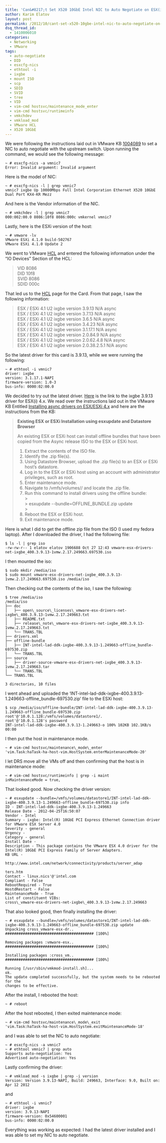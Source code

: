 ```yaml
---
title: 'Can&#8217;t Set X520 10GbE Intel NIC to Auto Negotiate on ESX(i)'
author: Karim Elatov
layout: post
permalink: /2012/10/cant-set-x520-10gbe-intel-nic-to-auto-negotiate-on-esxi/
dsq_thread_id:
  - 1410006010
categories:
  - Networking
  - VMware
tags:
  - auto-negotiate
  - DID
  - esxcfg-nics
  - ethtool -i
  - ixgbe
  - mount ISO
  - scp
  - SDID
  - SVID
  - tree
  - VID
  - vim-cmd hostsvc/maintenance_mode_enter
  - vim-cmd hostsvc/runtimeinfo
  - vmkchdev
  - vmkload_mod
  - VMware HCL
  - X520 10GbE
---
```

We were following the instructions laid out in VMware KB <a href="http://kb.vmware.com/kb/1004089" onclick="javascript:_gaq.push(['_trackEvent','outbound-article','http://kb.vmware.com/kb/1004089']);">1004089</a> to set a NIC to auto negotiate with the upstream switch. Upon running the command, we would see the following message:

	  
	~ # esxcfg-nics -a vmnic7  
	Error: Invalid argument: Invalid argument  
	

Here is the model of NIC:

	  
	~ # esxcfg-nics -l | grep vmnic7  
	vmnic7 ixgbe Up 10000Mbps Full Intel Corporation Ethernet X520 10GbE Dual Port KX4-KR Mezz  
	

And here is the Vendor information of the NIC.

	  
	~ # vmkchdev -l | grep vmnic7  
	000:002:00.0 8086:10f8 8086:000c vmkernel vmnic7  
	

Lastly, here is the ESXi version of the host:

	  
	~ # vmware -lv  
	VMware ESXi 4.1.0 build-502767  
	VMware ESXi 4.1.0 Update 2  
	

We went to VMware <a href="http://www.vmware.com/resources/compatibility/search.php?deviceCategory=io" onclick="javascript:_gaq.push(['_trackEvent','outbound-article','http://www.vmware.com/resources/compatibility/search.php?deviceCategory=io']);">HCL</a> and entered the following information under the &#8220;IO Devices&#8221; Section of the HCL:

> VID 8086  
> DID 10f8  
> SVID 8086  
> SDID 000c

That led us to the <a href="http://www.vmware.com/resources/compatibility/detail.php?deviceCategory=io&productid=17547&deviceCategory=io&VID=8086&DID=10F8&SVID=8086&SSID=000C&page=1&display_interval=10&sortColumn=Partner&sortOrder=Asc" onclick="javascript:_gaq.push(['_trackEvent','outbound-article','http://www.vmware.com/resources/compatibility/detail.php?deviceCategory=io&productid=17547&deviceCategory=io&VID=8086&DID=10F8&SVID=8086&SSID=000C&page=1&display_interval=10&sortColumn=Partner&sortOrder=Asc']);">HCL</a> page for the Card. From that page, I saw the following information:

> ESX / ESXi 4.1 U2 ixgbe version 3.9.13 N/A async  
> ESX / ESXi 4.1 U2 ixgbe version 3.7.13 N/A async  
> ESX / ESXi 4.1 U2 ixgbe version 3.6.5 N/A async  
> ESX / ESXi 4.1 U2 ixgbe version 3.4.23 N/A async  
> ESX / ESXi 4.1 U2 ixgbe version 3.1.17.1 N/A async  
> ESX / ESXi 4.1 U2 ixgbe version 2.0.84.9 N/A async  
> ESX / ESXi 4.1 U2 ixgbe version 2.0.62.4.8 N/A async  
> ESX / ESXi 4.1 U2 ixgbe version 2.0.38.2.5.1 N/A async

So the latest driver for this card is 3.9.13, while we were running the following:

	  
	~ # ethtool -i vmnic7  
	driver: ixgbe  
	version: 3.1.17.1-NAPI  
	firmware-version: 1.0-3  
	bus-info: 0000:02:00.0  
	

We decided to try out the latest driver. <a href="https://my.vmware.com/web/vmware/details?downloadGroup=DT-ESX4X-Intel-ixgbe-3913&productId=230" onclick="javascript:_gaq.push(['_trackEvent','outbound-article','http://my.vmware.com/web/vmware/details?downloadGroup=DT-ESX4X-Intel-ixgbe-3913&productId=230']);">Here</a> is the link to the ixgbe 3.9.13 driver for ESX(i) 4.x. We read over the instructions laid out in the VMware KB Entitled <a href="http://kb.vmware.com/kb/1032936" onclick="javascript:_gaq.push(['_trackEvent','outbound-article','http://kb.vmware.com/kb/1032936']);">Installing async drivers on ESX/ESXi 4.x</a> and here are the instructions from the KB:

> **Existing ESX or ESXi Installation using esxupdate and Datastore Browser**
> 
> An existing ESX or ESXi host can install offline bundles that have been copied from the Async release ISO to the ESX or ESXi host.
> 
> 1.  Extract the contents of the ISO file.
> 2.  Identify the .zip file(s).
> 3.  Using Datastore Browser, upload the .zip file(s) to an ESX or ESXi host&#8217;s datastore.
> 4.  Log in to the ESX or ESXi host using an account with administrator privileges, such as root.
> 5.  Enter maintenance mode.
> 6.  Navigate to /vmfs/volumes// and locate the .zip file.
> 7.  Run this command to install drivers using the offline bundle:  
	>       
	>     esxupdate --bundle=OFFLINE_BUNDLE.zip update  
	>      
> 8.  Reboot the ESX or ESXi host.
> 9.  Exit maintenance mode.

Here is what I did to get the offline zip file from the ISO (I used my fedora laptop). After I downloaded the driver, I had the following file:

	  
	$ ls -l | grep iso  
	-rw-rw-r-- 1 elatov elatov 1906688 Oct 27 12:43 vmware-esx-drivers-net-ixgbe_400.3.9.13-1vmw.2.17.249663.697530.iso  
	

I then mounted the iso:

	  
	$ sudo mkdir /media/iso  
	$ sudo mount vmware-esx-drivers-net-ixgbe_400.3.9.13-1vmw.2.17.249663.697530.iso /media/iso  
	

Then checking out the contents of the iso, I saw the following:

	  
	$ tree /media/iso  
	/media/iso  
	├── doc  
	│   ├── open\_source\_licenses\_vmware-esx-drivers-net-ixgbe\_400.3.9.13-1vmw.2.17.249663.txt  
	│   ├── README.txt  
	│   ├── release\_note\_vmware-esx-drivers-net-ixgbe_400.3.9.13-1vmw.2.17.249663.txt  
	│   └── TRANS.TBL  
	├── drivers.xml  
	├── offline-bundle  
	│   ├── INT-intel-lad-ddk-ixgbe-400.3.9.13-1.249663-offline_bundle-697530.zip  
	│   └── TRANS.TBL  
	├── source  
	│   ├── driver-source-vmware-esx-drivers-net-ixgbe_400.3.9.13-1vmw.2.17.249663.tar  
	│   └── TRANS.TBL  
	└── TRANS.TBL
	
	3 directories, 10 files  
	

I went ahead and uploaded the &#8216;INT-intel-lad-ddk-ixgbe-400.3.9.13-1.249663-offline_bundle-697530.zip&#8217; file to the ESXi host:

	  
	$ scp /media/iso/offline-bundle/INT-intel-lad-ddk-ixgbe-400.3.9.13-1.249663-offline_bundle-697530.zip root'@'10.0.1.128:/vmfs/volumes/datastore1/.  
	root'@'10.0.1.128's password  
	INT-intel-lad-ddk-ixgbe-400.3.9.13-1.249663-o 100% 102KB 102.1KB/s 00:00  
	

I then put the host in maintenance mode.

	  
	~ # vim-cmd hostsvc/maintenance\_mode\_enter  
	'vim.Task:haTask-ha-host-vim.HostSystem.enterMaintenanceMode-20'  
	

I let DRS move all the VMs off and then confirming that the host is in maintenance mode:

	  
	~ # vim-cmd hostsvc/runtimeinfo | grep -i maint  
	inMaintenanceMode = true,  
	

That looked good. Now checking the driver version:

	  
	~ # esxupdate --bundle=/vmfs/volumes/datastore1/INT-intel-lad-ddk-ixgbe-400.3.9.13-1.249663-offline_bundle-697530.zip info  
	ID - INT-intel-lad-ddk-ixgbe-400.3.9.13-1.249663  
	Release Date - 2012-04-25T16:50:07  
	Vendor - Intel  
	Summary - ixgbe: Intel(R) 10GbE PCI Express Ethernet Connection driver  
	for VMware ESX Server 4.0  
	Severity - general  
	Urgency -  
	Category - general  
	Install Date -  
	Description - This package contains the VMware ESX 4.0 driver for the  
	Intel(R) 10GbE PCI Express Family of Server Adapters.  
	KB URL -
	
	http://www.intel.com/network/connectivity/products/server_adap
	
	ters.htm  
	Contact - linux.nics'@'intel.com  
	Compliant - False  
	RebootRequired - True  
	HostdRestart - False  
	MaintenanceMode - True  
	List of constituent VIBs:  
	cross\_vmware-esx-drivers-net-ixgbe\_400.3.9.13-1vmw.2.17.249663  
	

That also looked good, then finally installing the driver:

	  
	~ # esxupdate --bundle=/vmfs/volumes/datastore1/INT-intel-lad-ddk-ixgbe-400.3.9.13-1.249663-offline_bundle-697530.zip update  
	Unpacking cross_vmware-esx-dr.. ######################################## [100%]
	
	Removing packages :vmware-esx.. ######################################## [100%]
	
	Installing packages :cross_vm.. ######################################## [100%]
	
	Running [/usr/sbin/vmkmod-install.sh]...  
	ok.  
	The update completed successfully, but the system needs to be rebooted for the  
	changes to be effective.  
	

After the install, I rebooted the host:

	  
	~ # reboot  
	

After the host rebooted, I then exited maintenance mode:

	  
	~ # vim-cmd hostsvc/maintenance\_mode\_exit  
	'vim.Task:haTask-ha-host-vim.HostSystem.exitMaintenanceMode-18'  
	

and I was able to set the NIC to auto negotiate:

	  
	~ # esxcfg-nics -a vmnic7  
	~ # ethtool vmnic7 | grep auto  
	Supports auto-negotiation: Yes  
	Advertised auto-negotiation: Yes  
	

Lastly confirming the driver:

	  
	~ # vmkload_mod -s ixgbe | grep -i version  
	Version: Version 3.9.13-NAPI, Build: 249663, Interface: 9.0, Built on: Apr 12 2012  
	

and 

	  
	~ # ethtool -i vmnic7  
	driver: ixgbe  
	version: 3.9.13-NAPI  
	firmware-version: 0x54600001  
	bus-info: 0000:02:00.0  
	

Everything was working as expected: I had the latest driver installed and I was able to set my NIC to auto negotiate.

